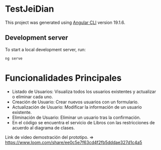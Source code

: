 # TestJeiDian

This project was generated using [Angular CLI](https://github.com/angular/angular-cli) version 19.1.6.

## Development server

To start a local development server, run:

```bash
ng serve
```

# Funcionalidades Principales

- Listado de Usuarios: Visualiza todos los usuarios existentes y actualizar o eliminar cada uno.
- Creación de Usuario: Crear nuevos usuarios con un formulario.
- Actualización de Usuario: Modificar la información de un usuario existente.
- Eliminación de Usuario: Eliminar un usuario tras la confirmación.
- En el código se encuentra el servicio de Libros con las restricciones de acuerdo al diagrama de clases.

Link de video demostración del prototipo. => https://www.loom.com/share/ee0c5e7f63cd4f2fb5dddae327d1c4a5 
